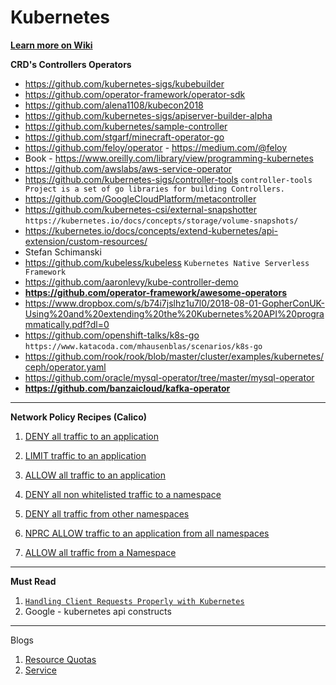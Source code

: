 # Kubernetes

**[Learn more on Wiki](https://github.com/tanalam2411/kubernetes/wiki)**




**CRD's Controllers Operators**
- https://github.com/kubernetes-sigs/kubebuilder
- https://github.com/operator-framework/operator-sdk
- https://github.com/alena1108/kubecon2018
- https://github.com/kubernetes-sigs/apiserver-builder-alpha
- https://github.com/kubernetes/sample-controller
- https://github.com/stgarf/minecraft-operator-go
- https://github.com/feloy/operator - https://medium.com/@feloy
- Book - https://www.oreilly.com/library/view/programming-kubernetes
- https://github.com/awslabs/aws-service-operator
- https://github.com/kubernetes-sigs/controller-tools `controller-tools Project is a set of go libraries for building Controllers.`
- https://github.com/GoogleCloudPlatform/metacontroller
- https://github.com/kubernetes-csi/external-snapshotter `https://kubernetes.io/docs/concepts/storage/volume-snapshots/`
- https://kubernetes.io/docs/concepts/extend-kubernetes/api-extension/custom-resources/
- Stefan Schimanski
- https://github.com/kubeless/kubeless `Kubernetes Native Serverless Framework`
- https://github.com/aaronlevy/kube-controller-demo
- ******https://github.com/operator-framework/awesome-operators******
- https://www.dropbox.com/s/b74i7jslhz1u7l0/2018-08-01-GopherConUK-Using%20and%20extending%20the%20Kubernetes%20API%20programmatically.pdf?dl=0
- https://github.com/openshift-talks/k8s-go `https://www.katacoda.com/mhausenblas/scenarios/k8s-go`
- https://github.com/rook/rook/blob/master/cluster/examples/kubernetes/ceph/operator.yaml
- https://github.com/oracle/mysql-operator/tree/master/mysql-operator
- **https://github.com/banzaicloud/kafka-operator**

_______________________________________________________________________________________________

**Network Policy Recipes (Calico)**

1) [DENY all traffic to an application](https://github.com/tanalam2411/kubernetes/wiki/NPRC---DENY-all-traffic-to-an-application)

2) [LIMIT traffic to an application](https://github.com/tanalam2411/kubernetes/wiki/NPRC---LIMIT-traffic-to-an-application)

3) [ALLOW all traffic to an application](https://github.com/tanalam2411/kubernetes/wiki/NPRC---Allow-all-traffic-to-an-application)

4) [DENY all non whitelisted traffic to a namespace](https://github.com/tanalam2411/kubernetes/wiki/NPRC---Deny-all-non-whitelisted-traffic-to-a-namespace)

5) [DENY all traffic from other namespaces](https://github.com/tanalam2411/kubernetes/wiki/NPRC-Deny-traffic-from-other-namespaces)

6) [NPRC ALLOW traffic to an application from all namespaces](https://github.com/tanalam2411/kubernetes/wiki/NPRC-ALLOW-traffic-to-an-application-from-all-namespaces)

7) [ALLOW all traffic from a Namespace](https://github.com/tanalam2411/kubernetes/wiki/NPRC-ALLOW-all-traffic-from-a-Namespace)





______________________________________________________________________________________________
**Must Read**
1) [`Handling Client Requests Properly with Kubernetes`](https://freecontent.manning.com/handling-client-requests-properly-with-kubernetes/)
2) Google - kubernetes api constructs
_______________________________________________________________________________________________
Blogs

1) [Resource Quotas](https://github.com/tanalam2411/kubernetes/wiki/Blog-Resource-Quotas)
2) [Service](https://github.com/tanalam2411/kubernetes/wiki/Blog-Service)

